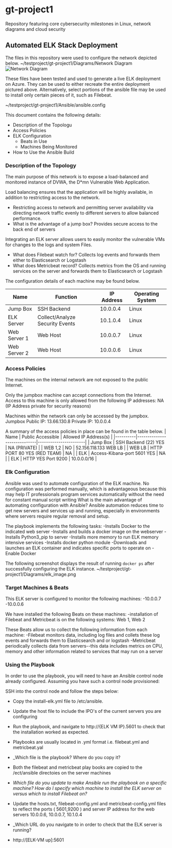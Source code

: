 # gt-project1
Repository featuring core cybersecurity milestones in Linux, network diagrams and cloud security
## Automated ELK Stack Deployment

The files in this repository were used to configure the network depicted below.
 ~/testproject/gt-project1/Diagrams/Network Diagram
 ![Network Diagram](https://user-images.githubusercontent.com/89884747/134429253-b017b4b9-9e6e-4bdf-bd9d-061c8bd2ac2b.PNG)


These files have been tested and used to generate a live ELK deployment on Azure. They can be used to either recreate the entire deployment pictured above. Alternatively, select portions of the ansible file may be used to install only certain pieces of it, such as Filebeat.

 ~/testproject/gt-project1/Ansible/ansible.config

This document contains the following details:
- Description of the Topologu
- Access Policies
- ELK Configuration
  - Beats in Use
  - Machines Being Monitored
- How to Use the Ansible Build


### Description of the Topology

The main purpose of this network is to expose a load-balanced and monitored instance of DVWA, the D*mn Vulnerable Web Application.

Load balancing ensures that the application will be highly available, in addition to restricting access to the network.
- Restricting access to network and permitting server availability via directing network traffic evenly to different servers to allow balanced performance.
- What is the advantage of a jump box? Provides secure access to the back end of servers

Integrating an ELK server allows users to easily monitor the vulnerable VMs for changes to the logs and system Files.
- What does Filebeat watch for? Collects log events and forwards them either to Elasticsearch or Logstash
- What does Metricbeat record? Collects metrics from the OS and running services on the server and forwards them to Elasticsearch or Logstash

The configuration details of each machine may be found below.

| Name         | Function                        | IP Address | Operating System |
|--------------|---------------------------------|------------|------------------|
| Jump Box     | SSH Backend                     | 10.0.0.4   | Linux            |
| ELK Server   | Collect/Analyze Security Events | 10.1.0.4   | Linux            |
| Web Server 1 | Web Host                        | 10.0.0.7   | Linux            |
| Web Server 2 | Web Host                        | 10.0.0.6   | Linux            |

### Access Policies

The machines on the internal network are not exposed to the public Internet.

Only the jumpbox machine can accept connections from the Internet. Access to this machine is only allowed from the following IP addresses:
NA (IP Address private for security reasons)

Machines within the network can only be accessed by the jumpbox.
Jumpbox
Public IP: 13.66.130.8
Private IP: 10.0.0.4

A summary of the access policies in place can be found in the table below.
| Name     | Public Accessible           | Allowed IP Address(s) |
|----------|-----------------------------|-----------------------|
| Jump Box | SSH Backend (22) YES        | NA (PRIVATE)          |
| WEB 1,2  | NO                          | 52.156.118.133 WEB LB |
| WEB LB   | HTTP PORT 80 YES (RED TEAM) | NA                    |
| ELK      | Access-Kibana-port 5601 YES | NA                    |
| ELK      | HTTP  YES Port 9200         | 10.0.0.0/16           |

### Elk Configuration

Ansible was used to automate configuration of the ELK machine. No configuration was performed manually, which is advantageous because this may help IT professionals program services automatically without the need for constant manual script writing
What is the main advantage of automating configuration with Ansible? Ansible automation reduces time to get new servers and services up and running, especially in environments where servers require regular removal and setup.

The playbook implements the following tasks:
-Installs Docker to the indicated web server
-Installs and builds a docker image on the webserver
-Installs Python3_pip to server
-Installs more memory to run ELK memory intensive services
-Installs docker python module
-Downloads and launches an ELK container and indicates specific ports to operate on
-Enable Docker

The following screenshot displays the result of running `docker ps` after successfully configuring the ELK instance.
~/testproject/gt-project1/Diagrams/elk_image.png


### Target Machines & Beats
This ELK server is configured to monitor the following machines:
-10.0.0.7
-10.0.0.6

We have installed the following Beats on these machines:
-installation of Filebeat and Metricbeat is on the following systems: Web 1, Web 2



These Beats allow us to collect the following information from each machine:
-Filebeat monitors data, including log files and collets these log events and forwards them to Elasticsearch and or logstash
-Metricbeat periodically collects data from servers--this data includes metrics on CPU, memory and other information related to services that may run on a server


### Using the Playbook
In order to use the playbook, you will need to have an Ansible control node already configured. Assuming you have such a control node provisioned:

SSH into the control node and follow the steps below:
- Copy the install-elk.yml file to /etc/ansible.
- Update the host file to include the IPO's of the current servers you are configuring
- Run the playbook, and navigate to http://{ELK VM IP}.5601 to check that the installation worked as expected.
- Playbooks are usually located in .yml format i.e. filebeat.yml and metricbeat.yal

- _Which file is the playbook? Where do you copy it?
- Both the filebeat and metricbeat play books are copied to the /ect/ansible directoies on the server machines
- _Which file do you update to make Ansible run the playbook on a specific machine? How do I specify which machine to install the ELK server on versus which to install Filebeat on?_
- Update the hosts.txt, filebeat-config.yml and metricbeat-config.yml files to reflect the ports ( 5601,9200 ) and server IP address for the web servers 10.0.0.6, 10.0.0.7, 10.1.0.4
- _Which URL do you navigate to in order to check that the ELK server is running?
- http://[ELK-VM up]:5601
